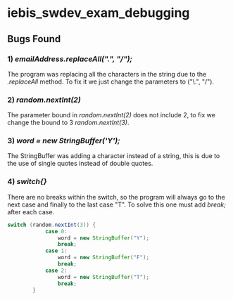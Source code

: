 # iebis_swdev_exam_debugging

## Bugs Found
### 1) _emailAddress.replaceAll(".", "/");_
The program was replacing all the characters in the string due to the _.replaceAll_ method. To fix it we just change the parameters to ("\\.", "/").

### 2) _random.nextInt(2)_
The parameter bound in _random.nextInt(2)_ does not include 2, to fix we change the bound to 3 _random.nextInt(3)_.

### 3) _word = new StringBuffer('Y');_
The StringBuffer was adding a character instead of a string, this is due to the use of single quotes instead of double quotes. 

### 4) _switch{}_
There are no breaks within the switch, so the program will always go to the next case and finally to the last case "T". To solve this one must add _break;_ after each case. 
```java
switch (random.nextInt(3)) {
            case 0:
                word = new StringBuffer("Y");
                break;
            case 1:
                word = new StringBuffer("F");
                break;
            case 2:
                word = new StringBuffer("T");
                break;
        }
```  
